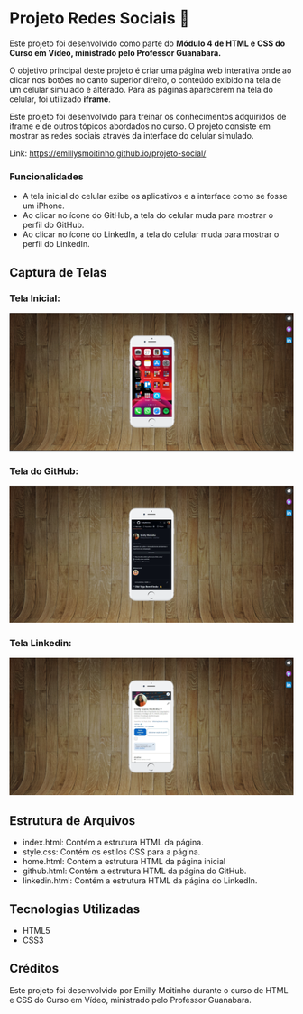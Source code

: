 # Projeto Redes Sociais 📱

Este projeto foi desenvolvido como parte do **Módulo 4 de HTML e CSS do Curso em Vídeo, ministrado pelo Professor Guanabara.** 

O objetivo principal deste projeto é criar uma página web interativa onde ao clicar nos botões no canto superior direito, o conteúdo exibido na tela de um celular simulado é alterado. Para as páginas aparecerem na tela do celular, foi utilizado **iframe**. 

Este projeto foi desenvolvido para treinar os conhecimentos adquiridos de iframe e de outros tópicos abordados no curso. O projeto consiste em mostrar as redes sociais através da interface do celular simulado.

Link: https://emillysmoitinho.github.io/projeto-social/

### Funcionalidades
* A tela inicial do celular exibe os aplicativos e a interface como se fosse um iPhone.
* Ao clicar no ícone do GitHub, a tela do celular muda para mostrar o perfil do GitHub.
* Ao clicar no ícone do LinkedIn, a tela do celular muda para mostrar o perfil do LinkedIn.

## Captura de Telas

### Tela Inicial:
![Tela Inicial](imagens/tela-inicial.png)

### Tela do GitHub:
![Texto GitHub](imagens/tela-github.png)

### Tela Linkedin:
![Texto Linkedin](imagens/tela-linkedin.png)

## Estrutura de Arquivos
* index.html: Contém a estrutura HTML da página.
* style.css: Contém os estilos CSS para a página.
* home.html: Contém a estrutura HTML da página inicial
* github.html: Contém a estrutura HTML da página do GitHub.
* linkedin.html: Contém a estrutura HTML da página do LinkedIn.

## Tecnologias Utilizadas
* HTML5
* CSS3

## Créditos
Este projeto foi desenvolvido por Emilly Moitinho durante o curso de HTML e CSS do Curso em Vídeo, ministrado pelo Professor Guanabara.

